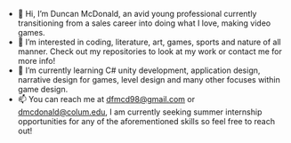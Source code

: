 - 👋 Hi, I’m Duncan McDonald, an avid young professional currently transitioning from a sales career into doing what I love, making video games.
- 👀 I’m interested in coding, literature, art, games, sports and nature of all manner. Check out my repositories to look at my work or contact me for more info!
- 🌱 I’m currently learning C# unity development, application design, narrative design for games, level design and many other focuses within game design.
- 📫 You can reach me at dfmcd98@gmail.com or dmcdonald@colum.edu, I am currently seeking summer internship opportunities for any of the aforementioned skills so feel free to reach out!
